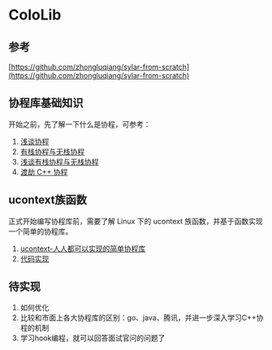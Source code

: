 # ColoLib


## 参考

[https://github.com/zhongluqiang/sylar-from-scratch](https://github.com/zhongluqiang/sylar-from-scratch)


## 协程库基础知识

开始之前，先了解一下什么是协程，可参考：<br>

1. [浅谈协程](https://jasonkayzk.github.io/2022/06/03/%E6%B5%85%E8%B0%88%E5%8D%8F%E7%A8%8B/)
2. [有栈协程与无栈协程](https://mthli.xyz/stackful-stackless/)
3. [浅谈有栈协程与无栈协程](https://zhuanlan.zhihu.com/p/347445164)
4. [渡劫 C++ 协程](https://www.bennyhuo.com/2022/03/09/cpp-coroutines-01-intro/)


## ucontext族函数

正式开始编写协程库前，需要了解 Linux 下的 ucontext 族函数，并基于函数实现一个简单的协程库。

1. [ucontext-人人都可以实现的简单协程库](https://developer.aliyun.com/article/52886)
2. [代码实现](src/uthread)


## 待实现

1. 如何优化
2. 比较和市面上各大协程库的区别：go、java、腾讯，并进一步深入学习C++协程的机制
3. 学习hook编程，就可以回答面试官问的问题了